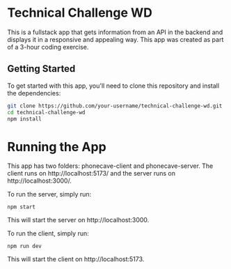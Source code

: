 # Technical Challenge WD

This is a fullstack app that gets information from an API in the backend and displays it in a responsive and appealing way. This app was created as part of a 3-hour coding exercise.

## Getting Started

To get started with this app, you'll need to clone this repository and install the dependencies:

```sh
git clone https://github.com/your-username/technical-challenge-wd.git
cd technical-challenge-wd
npm install
```


# Running the App

This app has two folders: phonecave-client and phonecave-server. The client runs on http://localhost:5173/ and the server runs on http://localhost:3000/.

To run the server, simply run:
```
npm start
```

This will start the server on http://localhost:3000.

To run the client, simply run:

```
npm run dev
```

This will start the client on http://localhost:5173.
